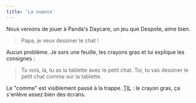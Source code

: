 ```yaml
---
title: 'La nuance'
---
```


Nous venions de jouer à Panda's Daycare, un jeu que Despote, aime bien.

> Papa, je veux dessiner le chat !

Aucun problème. Je sors une feuille, les crayons gras et lui explique les
consignes :

> Tu vois, là, tu as la tablette avec le petit chat. Toi, tu vas dessiner le
> petit chat comme sur la tablette.

Le "comme" est visiblement passé à la trappe.
<abbr lang="en" title="Today I Learned">TIL</abbr> : le crayon gras, ça s'enlève
assez bien des écrans.
